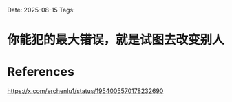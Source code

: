 Date: 2025-08-15
Tags: 

# 你能犯的最大错误，就是试图去改变别人

# References
https://x.com/erchenlu1/status/1954005570178232690
